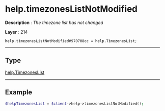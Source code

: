 # help.timezonesListNotModified

**Description** : *The timezone list has not changed*

**Layer** : 214

```tl
help.timezonesListNotModified#970708cc = help.TimezonesList;
```

---

## Type

[help.TimezonesList](type/help.TimezonesList)

---

## Example

```php
$helpTimezonesList = $client->help->timezonesListNotModified();
```